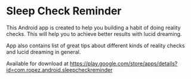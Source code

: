 # Sleep Check Reminder

This Android app is created to help you building a habit of doing reality checks. This will help you to achieve better results with lucid dreaming.

App also contains list of great tips about different kinds of reality checks and lucid dreaming in general.

Available for download at https://play.google.com/store/apps/details?id=com.ropez.android.sleepcheckreminder
